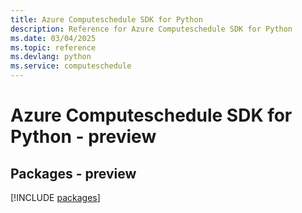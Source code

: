 ```yaml
---
title: Azure Computeschedule SDK for Python
description: Reference for Azure Computeschedule SDK for Python
ms.date: 03/04/2025
ms.topic: reference
ms.devlang: python
ms.service: computeschedule
---
```

# Azure Computeschedule SDK for Python - preview
## Packages - preview
[!INCLUDE [packages](computeschedule-index.md)]